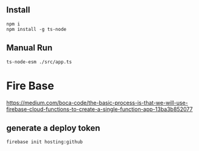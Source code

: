 ## Install
```shell
npm i
npm install -g ts-node
```

## Manual Run 
```shell
ts-node-esm ./src/app.ts 
```

# Fire Base
https://medium.com/boca-code/the-basic-process-is-that-we-will-use-firebase-cloud-functions-to-create-a-single-function-app-13ba3b852077

## generate a deploy token
```shell
firebase init hosting:github
```
